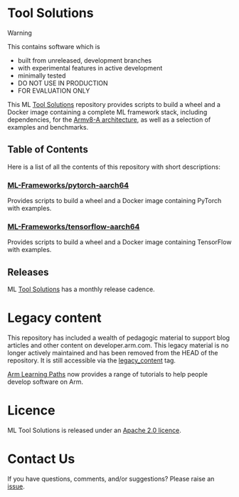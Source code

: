# Tool Solutions

> [!WARNING]
> This contains software which is
> - built from unreleased, development branches
> - with experimental features in active development
> - minimally tested
> - DO NOT USE IN PRODUCTION
> - FOR EVALUATION ONLY

This ML [Tool Solutions](https://github.com/ARM-software/Tool-Solutions) repository provides scripts to build a wheel and a Docker image containing a complete ML framework stack, including dependencies, for the [Armv8-A architecture](https://developer.arm.com/architectures/cpu-architecture/a-profile), as well as a selection of examples and benchmarks.

## Table of Contents
Here is a list of all the contents of this repository with short descriptions:

### [ML-Frameworks/pytorch-aarch64](https://github.com/ARM-software/Tool-Solutions/tree/main/ML-Frameworks/pytorch-aarch64) 
Provides scripts to build a wheel and a Docker image containing PyTorch with examples.

### [ML-Frameworks/tensorflow-aarch64](https://github.com/ARM-software/Tool-Solutions/tree/main/ML-Frameworks/tensorflow-aarch64)
Provides scripts to build a wheel and a Docker image containing TensorFlow with examples.

## Releases
ML [Tool Solutions](https://github.com/ARM-software/Tool-Solutions) has a monthly release cadence.

# Legacy content
This repository has included a wealth of pedagogic material to support blog articles and other content on developer.arm.com. This legacy material is no longer actively maintained and has been removed from the HEAD of the repository. It is still accessible via the [legacy_content](https://github.com/ARM-software/Tool-Solutions/tree/legacy_content) tag.

[Arm Learning Paths](https://learn.arm.com) now provides a range of tutorials to help people develop software on Arm.

# Licence
ML Tool Solutions is released under an [Apache 2.0 licence](./LICENCE).

# Contact Us
If you have questions, comments, and/or suggestions? Please raise an [issue](https://github.com/ARM-software/Tool-Solutions/issues/new/choose).
